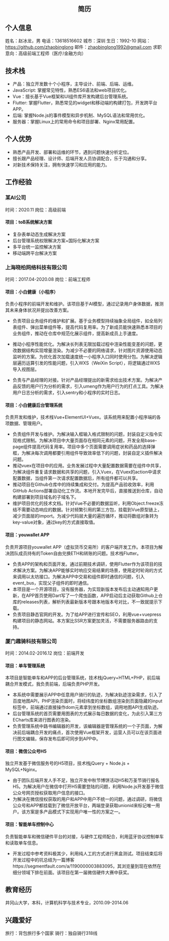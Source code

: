 <!-- ### Hi there 👋 -->

<center><h2>简历</h2></center>

## 个人信息

姓名：赵冰龙，男
电话：13618516602
城市：深圳
生日：1992-10
网站：https://github.com/zhaobinglong
邮件：zhaobinglong1992@gmail.com
求职意向：高级前端工程师（医疗/金融方向）

## 技术栈
- 产品：独立开发数十个小程序，主导设计、前端、后端、运维。
- JavaScript: 掌握常见特性，熟悉ES6语法和web项目优化。
- Vue：擅长基于Vue框架和UI组件库开发构建后台管理系统。
- Flutter: 掌握Flutter，熟悉常见的widget和移动端的构建打包，开发跨平台APP。
- 后端: 掌握Node.js的事件模型和异步机制、MySQL语法和常用优化。
- 服务器：掌握Linux上的常用命令和项目部署、Nginx常用配置。

## 个人优势
- 熟悉产品开发、部署和运维的环节，遇到问题快速分析定位。
- 擅长跟产品经理、设计师、后端开发人员协调配合，乐于沟通和分享。
- 对新技术保持关注，拥有快速学习和应用的能力。

## 工作经验

### 某AI公司
时间：2020.11   岗位：高级前端

#### 项目：toB系统解决方案
- 复杂表单动态生成解决方案
- 后台管理系统权限解决方案+国际化解决方案
- 多平台统一监控解决方案
- 移动端跨平台解决方案

### 上海晓柏网络科技有限公司 
时间：2017.04-2020.08   岗位：前端工程师

#### 项目：小白健康（小程序）
负责小程序的前端开发和维护。该项目基于AI模型，通过记录用户身体数据，推测其未来身体状况并提出改善方案。

- 负责项目业务组件的维护和扩展。基于业务模型持续抽象全局组件，如全局列表组件、弹出菜单组件等，提高代码复用率。为了新成员能快速熟悉本项目的业务组件，推动在仓库中规范化展示组件，提高新成员上手速度。

- 推动小程序性能优化。为解决长列表无限加载过程中渲染性能变差的问题，更改数据结构实现增量渲染。为减少不必要的网络请求，针对图片资源使用动态监听的方案。为优化首次加载速度统一小程序入口同时使用分包。为解决逻辑层遍历运算引发的性能问题，引入WXS（WeiXin Script），将逻辑通过WXS导入视图层。

- 负责与产品经理的对接。针对产品经理提出的新需求给出技术方案。为解决产品反馈的用户行为分析的需求，引入umeng作为用户行为的打点工具。为解决用户日志分析的需求，引入sentry和小程序的实时日志。


#### 项目：小白健康后台管理系统
负责开发和维护，技术栈Vue+ElementUI+Vuex。该系统用来配置小程序端的各项数据、管理用户。

- 负责组件开发与维护。为解决输入框输入格式限制的问题，封装自定义指令实现格式限制。为解决项目中大量页面存在相同元素的问题，开发全局base-page组件提高代码复用率。项目中多个页面需要调用症状和药品的选择弹框，为解决每次调用都要引用组件导致效率低下的问题，封装自定义插件解决问题。
- 推动vuex在项目中的应用。业务发展过程中大量配置数据需要在组件中共享，为解决组件重复请求数据和共享的问题，引入Vuex，在Vuex的action中请求配置数据，当组件第一次请求配置数据后，所有组件都可以共享。
- 推动项目在Github仓库中的持续集成和交付。为提高产品验收效率，利用GitHub Actions部署自动化工作流。本地开发完毕后，直接推送到仓库，自动构建部署到项目域名的子域名下。
- 维护项目优化的技术文档。针对Vue不必要的数据监听，利用Object.freeze冻结不需要动态响应的数据。针对频繁引用的第三方包，挂载到Vue原型链上，减少页面层的import。为减少代码层大量的遍历循环，推动将数组对象转为key-value对象，通过key的方式直接取值。

#### 项目：youwallet APP
负责开源项目youwallet APP（虚拟货币交易所）的客户端开发工作。本项目为解决团队成员持有的Token自由兑换ETH和转账的问题。技术栈Flutter。

- 负责APP的架构和页面开发。通过前期技术调研，使用Flutter作为该项目的技术解决方案。为解决APP能够实时响应交易结果的场景，使用定时轮询的方式来调用以太坊接口。为解决APP中交易和组件即时通信的问题，引入event_bus，实现父子组件的即时通信。
- 本项目是一个开源项目，没有服务器，为实现新版本发布后主动通知用户更新，在APP首页使用Dart写了一个爬虫函数，APP启动后主动获取Github上仓库的releases列表，解析列表最新版本号跟本地版本号对比，不一致就提示下载。
- 负责项目静态官网的开发。为了给APP进行宣传和SEO，利用vue+vuepress构建项目的静态网站。本方案比SSR方案更加灵活，不需要服务器路由的支持。

### 厦门趣骑科技有限公司
时间：2014.02-2016.12   岗位：前端开发

#### 项目：单车管理系统
本项目是智能单车和APP的后台管理系统，技术栈jQuery+HTML+PHP，前后端耦合开发模式，我负责前端，后端负责PHP开发。

- 本系统中需要展示APP中任意用户骑行的轨迹，为解决轨迹渲染需求，引入了百度地图API，PHP渲染页面时，将经纬度的坐标数组渲染到页面隐藏的input标签中，前端通过直接操作dom元素拿到坐标数组，调用地图API生成轨迹。
- 后台管理系统的首页需要用图表的方式展示每日数据的变化，为此引入第三方ECharts库来进行图表的渲染。
- 负责管理系统中路书编辑器的开发，该编辑器是管理系统的一个子页面，为解决前后端耦合开发的痛点，首次使用Vue框架开发，运营人员可以在该页面进行图文编辑，保存发布后即可同步到APP中。

#### 项目：微信公众号H5
独立开发基于微信服务号的H5项目，技术栈jQuery + Node.js + MySQL+Nginx。

- 由于团队后端开发人手不足，独立开发中秋节博饼活动H5和万圣节骑行报名H5。为解决用户在微信中打开H5需要登陆的问题，利用Node.js开发基于微信公众号网页授权获取用户信息的接口。
- 为解决在微信授权获取的用户和APP中用户不统一的问题，通过调研，将微信公众号和APP都挂载到了微信开放平台，两端登录获取unionid来标记唯一用户。该方案是多产品模式下实现用户唯一性的方案之一。

#### 项目：智能单车控制中心
负责智能单车和微信硬件平台的对接，与硬件工程师配合，利用蓝牙协议控制单车和读取单车信息。

- 开发过程中参考资料极其少，利用纯人工的方式进行黑盒测试。项目结束后将开发过程中的坑总结为一篇博客https://segmentfault.com/a/1190000003883095，其浏览量到现在依然在细分领域下排在前面。该项目在第一届微信硬件大赛中获奖。



## 教育经历
井冈山大学，本科，计算机科学与技术专业，2010.09-2014.06

## 兴趣爱好
旅行：背包旅行多个国家
骑行：独自骑行318线



<!--
**zhaobinglong/zhaobinglong** is a ✨ _special_ ✨ repository because its `README.md` (this file) appears on your GitHub profile.

Here are some ideas to get you started:

- 🔭 I’m currently working on ...
- 🌱 I’m currently learning ...
- 👯 I’m looking to collaborate on ...
- 🤔 I’m looking for help with ...
- 💬 Ask me about ...
- 📫 How to reach me: ...
- 😄 Pronouns: ...
- ⚡ Fun fact: ...
-->
